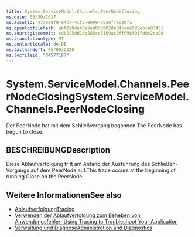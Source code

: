 ```yaml
---
title: System.ServiceModel.Channels.PeerNodeClosing
ms.date: 03/30/2017
ms.assetid: 47a008f0-04d7-4cf3-9099-c056f78c9bfa
ms.openlocfilehash: abf2a94ab0e9ed8d3b02de84ceee5d2ebca03451
ms.sourcegitcommit: cdb295dd1db589ce5169ac9ff096f01fd0c2da9d
ms.translationtype: MT
ms.contentlocale: de-DE
ms.lasthandoff: 06/09/2020
ms.locfileid: "84577187"
---
```

# <a name="systemservicemodelchannelspeernodeclosing"></a><span data-ttu-id="35497-102">System.ServiceModel.Channels.PeerNodeClosing</span><span class="sxs-lookup"><span data-stu-id="35497-102">System.ServiceModel.Channels.PeerNodeClosing</span></span>
<span data-ttu-id="35497-103">Der PeerNode hat mit dem Schließvorgang begonnen.</span><span class="sxs-lookup"><span data-stu-id="35497-103">The PeerNode has begun to close.</span></span>  
  
## <a name="description"></a><span data-ttu-id="35497-104">BESCHREIBUNG</span><span class="sxs-lookup"><span data-stu-id="35497-104">Description</span></span>  
 <span data-ttu-id="35497-105">Diese Ablaufverfolgung tritt am Anfang der Ausführung des Schließen-Vorgangs auf dem PeerNode auf.</span><span class="sxs-lookup"><span data-stu-id="35497-105">This trace occurs at the beginning of running Close on the PeerNode.</span></span>  
  
## <a name="see-also"></a><span data-ttu-id="35497-106">Weitere Informationen</span><span class="sxs-lookup"><span data-stu-id="35497-106">See also</span></span>

- [<span data-ttu-id="35497-107">Ablaufverfolgung</span><span class="sxs-lookup"><span data-stu-id="35497-107">Tracing</span></span>](index.md)
- [<span data-ttu-id="35497-108">Verwenden der Ablaufverfolgung zum Beheben von Anwendungsfehlern</span><span class="sxs-lookup"><span data-stu-id="35497-108">Using Tracing to Troubleshoot Your Application</span></span>](using-tracing-to-troubleshoot-your-application.md)
- [<span data-ttu-id="35497-109">Verwaltung und Diagnose</span><span class="sxs-lookup"><span data-stu-id="35497-109">Administration and Diagnostics</span></span>](../index.md)
